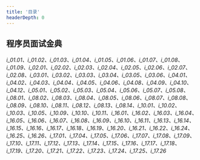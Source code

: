 ```yaml
---
title: '目录'
headerDepth: 0
---
```


## 程序员面试金典

###### i_01.01、i_01.02、i_01.03、i_01.04、i_01.05、i_01.06、i_01.07、i_01.08、i_01.09、i_02.01、i_02.02、i_02.03、i_02.04、i_02.05、i_02.06、i_02.07、i_02.08、i_03.01、i_03.02、i_03.03、i_03.04、i_03.05、i_03.06、i_04.01、i_04.02、i_04.03、i_04.04、i_04.05、i_04.06、i_04.08、i_04.09、i_04.10、i_04.12、i_05.01、i_05.02、i_05.03、i_05.04、i_05.06、i_05.07、i_05.08、i_08.01、i_08.02、i_08.03、i_08.04、i_08.05、i_08.06、i_08.07、i_08.08、i_08.09、i_08.10、i_08.11、i_08.12、i_08.13、i_08.14、i_10.01、i_10.02、i_10.03、i_10.05、i_10.09、i_10.10、i_10.11、i_16.01、i_16.02、i_16.03、i_16.04、i_16.05、i_16.06、i_16.07、i_16.08、i_16.09、i_16.10、i_16.11、i_16.13、i_16.14、i_16.15、i_16.16、i_16.17、i_16.18、i_16.19、i_16.20、i_16.21、i_16.22、i_16.24、i_16.25、i_16.26、i_17.01、i_17.04、i_17.05、i_17.06、i_17.07、i_17.08、i_17.09、i_17.10、i_17.11、i_17.12、i_17.13、i_17.14、i_17.15、i_17.16、i_17.17、i_17.18、i_17.19、i_17.20、i_17.21、i_17.22、i_17.23、i_17.24、i_17.25、i_17.26

<style>
table th:first-of-type { width: 20%; }
table th:nth-of-type(2) { width: 30%; }
table th:nth-of-type(3) { width: 10%; }
table th:nth-of-type(4) { width: 30%; }
table th:nth-of-type(5) { width: 10%; }

</style>
